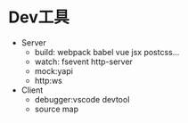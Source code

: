 # Dev工具
* Server
    * build: webpack babel vue jsx postcss...
    * watch: fsevent http-server
    * mock:yapi
    * http:ws
* Client
    * debugger:vscode devtool
    * source map    